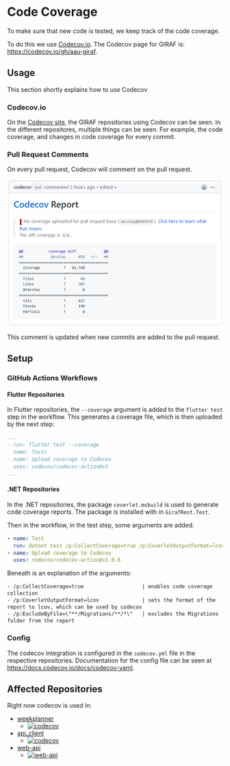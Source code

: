 # Code Coverage

To make sure that new code is tested, we keep track of the code coverage.

To do this we use [Codecov.io](https://codecov.io/).
The Codecov page for GIRAF is: <https://codecov.io/gh/aau-giraf>.

## Usage

This section shortly explains how to use Codecov

### Codecov.io

On the [Codecov site](https://codecov.io/gh/aau-giraf), the GIRAF repositories using Codecov can be seen.
In the different repositores, multiple things can be seen.
For example, the code coverage, and changes in code coverage for every commit.

### Pull Request Comments

On every pull request, Codecov will comment on the pull request.

![codecov comment](images/codecov_comment.png)

This comment is updated when new commits are added to the pull request.

## Setup

### GitHub Actions Workflows

#### Flutter Repositories

In Flutter repositories, the `--coverage` argument is added to the `flutter test` step in the workflow.
This generates a coverage file, which is then uploaded by the next step:

```yaml
...
- run: flutter test --coverage
  name: Tests
- name: Upload coverage to Codecov
  uses: codecov/codecov-action@v1
...
```

#### .NET Repositories

In the .NET repositories, the package `coverlet.msbuild` is used to generate code coverage reports.
The package is installed with in `GirafRest.Test`.

Then in the workflow, in the test step, some arguments are added.

```yaml
- name: Test
  run: dotnet test /p:CollectCoverage=true /p:CoverletOutputFormat=lcov /p:ExcludeByFile=\"**/Migrations/**/*\"
- name: Upload coverage to Codecov
  uses: codecov/codecov-action@v1.0.6
```

Beneath is an explanation of the arguments:

```
- /p:CollectCoverage=true                   | enables code coverage collection
- /p:CoverletOutputFormat=lcov              | sets the format of the report to lcov, which can be used by codecov
- /p:ExcludeByFile=\"**/Migrations/**/*\"   | excludes the Migrations folder from the report

```

### Config

The codecov integration is configured in the `codecov.yml` file in the respective repositories.
Documentation for the config file can be seen at <https://docs.codecov.io/docs/codecov-yaml>.

## Affected Repositories

Right now codecov is used in:

* [weekplanner](https://github.com/aau-giraf/weekplanner)
  * [![codecov](https://codecov.io/gh/aau-giraf/weekplanner/branch/develop/graph/badge.svg)](https://codecov.io/gh/aau-giraf/weekplanner)
* [api_client](https://github.com/aau-giraf/api_client)
  * [![codecov](https://codecov.io/gh/aau-giraf/api_client/branch/develop/graph/badge.svg)](https://codecov.io/gh/aau-giraf/api_client)
* [web-api](https://github.com/aau-giraf/web-api)
  * [![web-api](https://codecov.io/gh/aau-giraf/web-api/branch/develop/graph/badge.svg)](https://codecov.io/gh/aau-giraf/web-api)